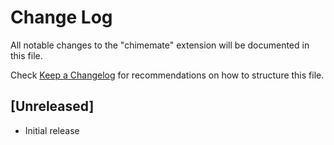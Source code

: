 # Change Log

All notable changes to the "chimemate" extension will be documented in this file.

Check [Keep a Changelog](http://keepachangelog.com/) for recommendations on how to structure this file.

## [Unreleased]

- Initial release